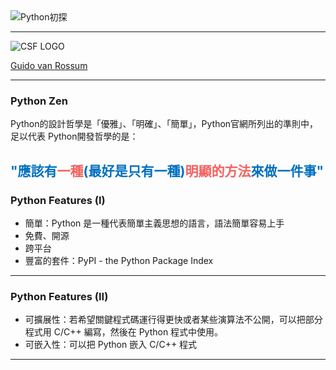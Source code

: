 <img src="https://i.imgur.com/eIbqViB.png" title="Python初探" alt="Python初探"/>


---

<img src="https://i.imgur.com/WnKRmBo.png" title="CSF LOGO" alt="CSF LOGO" />

[Guido van Rossum](http://www.codejudger.com) 

---

### Python Zen ###

Python的設計哲學是「優雅」、「明確」、「簡單」，Python官網所列出的準則中，足以代表 Python開發哲學的是：

<font color=0070c0>"應該有<font  color=f2635f>一種</font>(最好是只有一種)<font color=f2635f>明顯的方法</font>來做一件事"</font>
---

### Python Features (I) ###

* 簡單：Python 是一種代表簡單主義思想的語言，語法簡單容易上手
* 免費、開源
* 跨平台
* 豐富的套件：PyPI - the Python Package Index

---

### Python Features (II) ###

* 可擴展性：若希望關鍵程式碼運行得更快或者某些演算法不公開，可以把部分程式用 C/C++ 編寫，然後在 Python 程式中使用。
* 可嵌入性：可以把 Python 嵌入 C/C++ 程式

---



